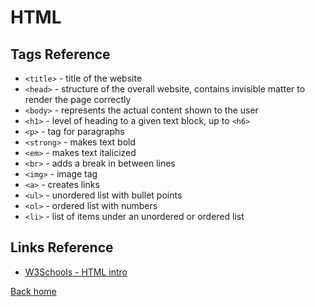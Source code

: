 # HTML

## Tags Reference

* `<title>` - title of the website
* `<head>` - structure of the overall website, contains invisible matter to render the page correctly
* `<body>` - represents the actual content shown to the user
* `<h1>` - level of heading to a given text block, up to `<h6>`
* `<p>` - tag for paragraphs
* `<strong>` - makes text bold
* `<em>` - makes text italicized
* `<br>` - adds a break in between lines
* `<img>` - image tag
* `<a>` - creates links
* `<ul>` - unordered list with bullet points
* `<ol>` - ordered list with numbers
* `<li>` - list of items under an unordered or ordered list

## Links Reference

* [W3Schools - HTML intro](https://www.w3schools.com/html/html_intro.asp)

[Back home](../README.md)
